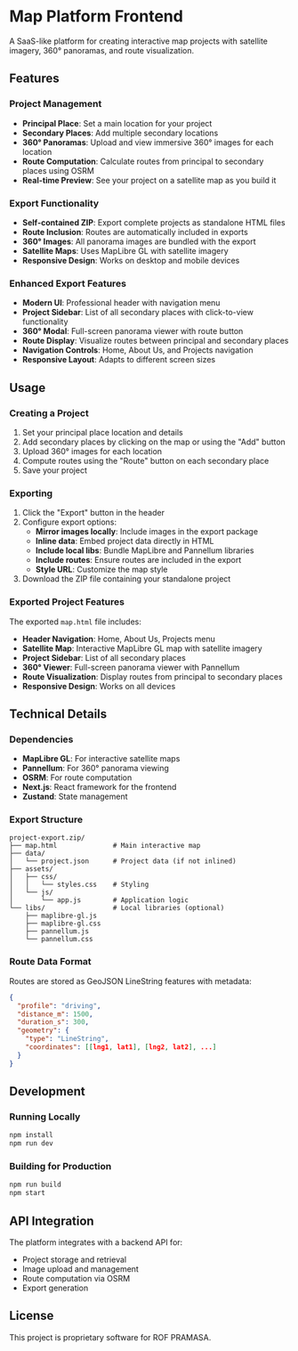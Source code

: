 # Map Platform Frontend

A SaaS-like platform for creating interactive map projects with satellite imagery, 360° panoramas, and route visualization.

## Features

### Project Management
- **Principal Place**: Set a main location for your project
- **Secondary Places**: Add multiple secondary locations
- **360° Panoramas**: Upload and view immersive 360° images for each location
- **Route Computation**: Calculate routes from principal to secondary places using OSRM
- **Real-time Preview**: See your project on a satellite map as you build it

### Export Functionality
- **Self-contained ZIP**: Export complete projects as standalone HTML files
- **Route Inclusion**: Routes are automatically included in exports
- **360° Images**: All panorama images are bundled with the export
- **Satellite Maps**: Uses MapLibre GL with satellite imagery
- **Responsive Design**: Works on desktop and mobile devices

### Enhanced Export Features
- **Modern UI**: Professional header with navigation menu
- **Project Sidebar**: List of all secondary places with click-to-view functionality
- **360° Modal**: Full-screen panorama viewer with route button
- **Route Display**: Visualize routes between principal and secondary places
- **Navigation Controls**: Home, About Us, and Projects navigation
- **Responsive Layout**: Adapts to different screen sizes

## Usage

### Creating a Project
1. Set your principal place location and details
2. Add secondary places by clicking on the map or using the "Add" button
3. Upload 360° images for each location
4. Compute routes using the "Route" button on each secondary place
5. Save your project

### Exporting
1. Click the "Export" button in the header
2. Configure export options:
   - **Mirror images locally**: Include images in the export package
   - **Inline data**: Embed project data directly in HTML
   - **Include local libs**: Bundle MapLibre and Pannellum libraries
   - **Include routes**: Ensure routes are included in the export
   - **Style URL**: Customize the map style
3. Download the ZIP file containing your standalone project

### Exported Project Features
The exported `map.html` file includes:
- **Header Navigation**: Home, About Us, Projects menu
- **Satellite Map**: Interactive MapLibre GL map with satellite imagery
- **Project Sidebar**: List of all secondary places
- **360° Viewer**: Full-screen panorama viewer with Pannellum
- **Route Visualization**: Display routes from principal to secondary places
- **Responsive Design**: Works on all devices

## Technical Details

### Dependencies
- **MapLibre GL**: For interactive satellite maps
- **Pannellum**: For 360° panorama viewing
- **OSRM**: For route computation
- **Next.js**: React framework for the frontend
- **Zustand**: State management

### Export Structure
```
project-export.zip/
├── map.html              # Main interactive map
├── data/
│   └── project.json      # Project data (if not inlined)
├── assets/
│   ├── css/
│   │   └── styles.css    # Styling
│   └── js/
│       └── app.js        # Application logic
└── libs/                 # Local libraries (optional)
    ├── maplibre-gl.js
    ├── maplibre-gl.css
    ├── pannellum.js
    └── pannellum.css
```

### Route Data Format
Routes are stored as GeoJSON LineString features with metadata:
```json
{
  "profile": "driving",
  "distance_m": 1500,
  "duration_s": 300,
  "geometry": {
    "type": "LineString",
    "coordinates": [[lng1, lat1], [lng2, lat2], ...]
  }
}
```

## Development

### Running Locally
```bash
npm install
npm run dev
```

### Building for Production
```bash
npm run build
npm start
```

## API Integration

The platform integrates with a backend API for:
- Project storage and retrieval
- Image upload and management
- Route computation via OSRM
- Export generation

## License

This project is proprietary software for ROF PRAMASA.
